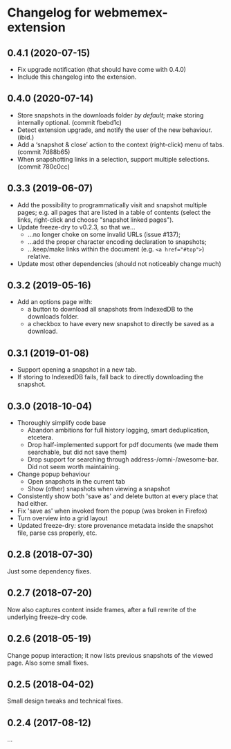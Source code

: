 # Changelog for webmemex-extension

## 0.4.1 (2020-07-15)

- Fix upgrade notification (that should have come with 0.4.0)
- Include this changelog into the extension.

## 0.4.0 (2020-07-14)

- Store snapshots in the downloads folder *by default*; make storing internally optional. (commit fbebd1c)
- Detect extension upgrade, and notify the user of the new behaviour. (ibid.)
- Add a ‘snapshot & close’ action to the context (right-click) menu of tabs. (commit 7d88b65)
- When snapshotting links in a selection, support multiple selections. (commit 780c0cc)

## 0.3.3 (2019-06-07)

- Add the possibility to programmatically visit and snapshot multiple pages; e.g. all pages that are
  listed in a table of contents (select the links, right-click and choose "snapshot linked pages").
- Update freeze-dry to v0.2.3, so that we…
  - …no longer choke on some invalid URLs (issue #137);
  - …add the proper character encoding declaration to snapshots;
  - …keep/make links within the document (e.g. `<a href="#top">`) relative.
- Update most other dependencies (should not noticeably change much)

## 0.3.2 (2019-05-16)

- Add an options page with:
  - a button to download all snapshots from IndexedDB to the downloads folder.
  - a checkbox to have every new snapshot to directly be saved as a download.

## 0.3.1 (2019-01-08)

- Support opening a snapshot in a new tab.
- If storing to IndexedDB fails, fall back to directly downloading the snapshot.

## 0.3.0 (2018-10-04)

- Thoroughly simplify code base
  - Abandon ambitions for full history logging, smart deduplication, etcetera.
  - Drop half-implemented support for pdf documents (we made them searchable, but did not save them)
  - Drop support for searching through address-/omni-/awesome-bar. Did not seem worth maintaining.
- Change popup behaviour
  - Open snapshots in the current tab
  - Show (other) snapshots when viewing a snapshot
- Consistently show both 'save as' and delete button at every place that had either.
- Fix 'save as' when invoked from the popup (was broken in Firefox)
- Turn overview into a grid layout
- Updated freeze-dry: store provenance metadata inside the snapshot file, parse css properly, etc.

## 0.2.8 (2018-07-30)

Just some dependency fixes.

## 0.2.7 (2018-07-20)

Now also captures content inside frames, after a full rewrite of the underlying freeze-dry code.

## 0.2.6 (2018-05-19)

Change popup interaction; it now lists previous snapshots of the viewed page.
Also some small fixes.

## 0.2.5 (2018-04-02)

Small design tweaks and technical fixes.

## 0.2.4 (2017-08-12)

...
